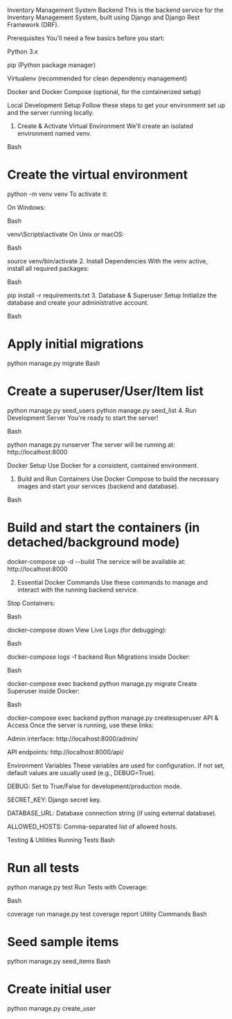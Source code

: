 Inventory Management System Backend
This is the backend service for the Inventory Management System, built using Django and Django Rest Framework (DRF).

Prerequisites
You'll need a few basics before you start:

Python 3.x

pip (Python package manager)

Virtualenv (recommended for clean dependency management)

Docker and Docker Compose (optional, for the containerized setup)

Local Development Setup
Follow these steps to get your environment set up and the server running locally.

1. Create & Activate Virtual Environment
We'll create an isolated environment named venv.

Bash

# Create the virtual environment
python -m venv venv
To activate it:

On Windows:

Bash

venv\Scripts\activate
On Unix or macOS:

Bash

source venv/bin/activate
2. Install Dependencies
With the venv active, install all required packages:

Bash

pip install -r requirements.txt
3. Database & Superuser Setup
Initialize the database and create your administrative account.

Bash

# Apply initial migrations
python manage.py migrate
Bash

# Create a superuser/User/Item list
python manage.py seed_users
python manage.py seed_list
4. Run Development Server
You're ready to start the server!

Bash

python manage.py runserver
The server will be running at: http://localhost:8000

Docker Setup
Use Docker for a consistent, contained environment.

1. Build and Run Containers
Use Docker Compose to build the necessary images and start your services (backend and database).

Bash

# Build and start the containers (in detached/background mode)
docker-compose up -d --build
The service will be available at: http://localhost:8000

2. Essential Docker Commands
Use these commands to manage and interact with the running backend service.

Stop Containers:

Bash

docker-compose down
View Live Logs (for debugging):

Bash

docker-compose logs -f backend
Run Migrations inside Docker:

Bash

docker-compose exec backend python manage.py migrate
Create Superuser inside Docker:

Bash

docker-compose exec backend python manage.py createsuperuser
API & Access
Once the server is running, use these links:

Admin interface: http://localhost:8000/admin/

API endpoints: http://localhost:8000/api/

Environment Variables
These variables are used for configuration. If not set, default values are usually used (e.g., DEBUG=True).

DEBUG: Set to True/False for development/production mode.

SECRET_KEY: Django secret key.

DATABASE_URL: Database connection string (if using external database).

ALLOWED_HOSTS: Comma-separated list of allowed hosts.

Testing & Utilities
Running Tests
Bash

# Run all tests
python manage.py test
Run Tests with Coverage:

Bash

coverage run manage.py test
coverage report
Utility Commands
Bash

# Seed sample items
python manage.py seed_items
Bash

# Create initial user
python manage.py create_user
